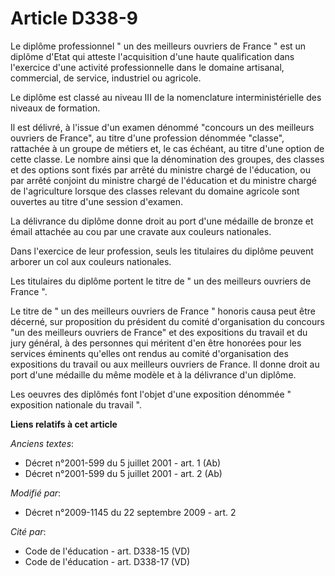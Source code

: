 # Article D338-9

Le diplôme professionnel " un des meilleurs ouvriers de France " est un diplôme d'Etat qui atteste l'acquisition d'une haute
qualification dans l'exercice d'une activité professionnelle dans le domaine artisanal, commercial, de service, industriel ou
agricole. 

Le diplôme est classé au niveau III de la nomenclature interministérielle des niveaux de formation. 

Il est délivré, à l'issue d'un examen dénommé "concours un des meilleurs ouvriers de France", au titre d'une profession
dénommée "classe", rattachée à un groupe de métiers et, le cas échéant, au titre d'une option de cette classe. Le nombre
ainsi que la dénomination des groupes, des classes et des options sont fixés par arrêté du ministre chargé de l'éducation, ou
par arrêté conjoint du ministre chargé de l'éducation et du ministre chargé de l'agriculture lorsque des classes relevant du
domaine agricole sont ouvertes au titre d'une session d'examen. 

La délivrance du diplôme donne droit au port d'une médaille de bronze et émail attachée au cou par une cravate aux couleurs
nationales. 

Dans l'exercice de leur profession, seuls les titulaires du diplôme peuvent arborer un col aux couleurs nationales. 

Les titulaires du diplôme portent le titre de " un des meilleurs ouvriers de France ". 

Le titre de " un des meilleurs ouvriers de France " honoris causa peut être décerné, sur proposition du président du comité
d'organisation du concours "un des meilleurs ouvriers de France" et des expositions du travail et du jury général, à des
personnes qui méritent d'en être honorées pour les services éminents qu'elles ont rendus au comité d'organisation des
expositions du travail ou aux meilleurs ouvriers de France. Il donne droit au port d'une médaille du même modèle et à la
délivrance d'un diplôme. 

Les oeuvres des diplômés font l'objet d'une exposition dénommée " exposition nationale du travail ".

**Liens relatifs à cet article**

_Anciens textes_:

  - Décret n°2001-599 du 5 juillet 2001 - art. 1 (Ab)
  - Décret n°2001-599 du 5 juillet 2001 - art. 2 (Ab)

_Modifié par_:

  - Décret n°2009-1145 du 22 septembre 2009 - art. 2

_Cité par_:

  - Code de l'éducation - art. D338-15 (VD)
  - Code de l'éducation - art. D338-17 (VD)

